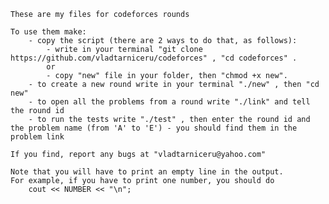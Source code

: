 
	These are my files for codeforces rounds

	To use them make:
		- copy the script (there are 2 ways to do that, as follows):
			- write in your terminal "git clone https://github.com/vladtarniceru/codeforces" , "cd codeforces" .
			or
			- copy "new" file in your folder, then "chmod +x new".
		- to create a new round write in your terminal "./new" , then "cd new"
		- to open all the problems from a round write "./link" and tell the round id
		- to run the tests write "./test" , then enter the round id and the problem name (from 'A' to 'E') - you should find them in the problem link
	
	If you find, report any bugs at "vladtarniceru@yahoo.com"
	
	Note that you will have to print an empty line in the output.
	For example, if you have to print one number, you should do
		cout << NUMBER << "\n";


